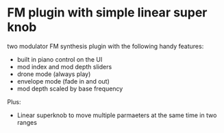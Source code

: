 # FM plugin with simple linear super knob

two modulator FM synthesis plugin with the following handy features:

* built in piano control on the UI
* mod index and mod depth sliders 
* drone mode (always play)
* envelope mode (fade in and out)
* mod depth scaled by base frequency 


Plus: 
* Linear superknob to move multiple parmaeters at the same time in two ranges
